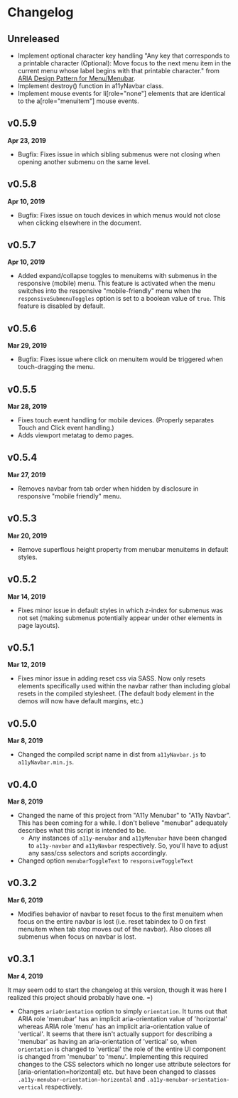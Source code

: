 # Changelog

## Unreleased

* Implement optional character key handling "Any key that corresponds to a printable character (Optional): Move focus to the next menu item in the current menu whose label begins with that printable character." from [ARIA Design Pattern for Menu/Menubar](https://www.w3.org/TR/wai-aria-practices-1.1/#menu).
* Implement destroy() function in a11yNavbar class.
* Implement mouse events for li[role="none"] elements that are identical to the a[role="menuitem"] mouse events.

## v0.5.9

**Apr 23, 2019**

* Bugfix: Fixes issue in which sibling submenus were not closing when opening another submenu on the same level.

## v0.5.8

**Apr 10, 2019**

* Bugfix: Fixes issue on touch devices in which menus would not close when clicking elsewhere in the document.

## v0.5.7

**Apr 10, 2019**

* Added expand/collapse toggles to menuitems with submenus in the responsive (mobile) menu. This feature is activated when the menu switches into the responsive "mobile-friendly" menu when the `responsiveSubmenuToggles` option is set to a boolean value of `true`. This feature is disabled by default.

## v0.5.6

**Mar 29, 2019**

* Bugfix: Fixes issue where click on menuitem would be triggered when touch-dragging the menu.

## v0.5.5

**Mar 28, 2019**

* Fixes touch event handling for mobile devices. (Properly separates Touch and Click event handling.)
* Adds viewport metatag to demo pages.

## v0.5.4

**Mar 27, 2019**

* Removes navbar from tab order when hidden by disclosure in responsive "mobile friendly" menu.

## v0.5.3

**Mar 20, 2019**

* Remove superflous height property from menubar menuitems in default styles.

## v0.5.2

**Mar 14, 2019**

* Fixes minor issue in default styles in which z-index for submenus was not set (making submenus potentially appear under other elements in page layouts).

## v0.5.1

**Mar 12, 2019**

* Fixes minor issue in adding reset css via SASS. Now only resets elements specifically used within the navbar rather than including global resets in the compiled stylesheet. (The default body element in the demos will now have default margins, etc.)

## v0.5.0

**Mar 8, 2019**

* Changed the compiled script name in dist from `a11yNavbar.js` to `a11yNavbar.min.js`.

## v0.4.0

**Mar 8, 2019**

* Changed the name of this project from "A11y Menubar" to "A11y Navbar". This has been coming for a while. I don't believe "menubar" adequately describes what this script is intended to be.
    - Any instances of `a11y-menubar` and `a11yMenubar` have been changed to `a11y-navbar` and `a11yNavbar` respectively. So, you'll have to adjust any sass/css selectors and scripts accordingly.
* Changed option `menubarToggleText` to `responsiveToggleText`

## v0.3.2

**Mar 6, 2019**

* Modifies behavior of navbar to reset focus to the first menuitem when focus on the entire navbar is lost (i.e. reset tabindex to 0 on first menuitem when tab stop moves out of the navbar). Also closes all submenus when focus on navbar is lost.

## v0.3.1

**Mar 4, 2019**

It may seem odd to start the changelog at this version, though it was here I realized this project should probably have one. =)

* Changes `ariaOrientation` option to simply `orientation`. It turns out that ARIA role 'menubar' has an implicit aria-orientation value of 'horizontal' whereas ARIA role 'menu' has an implicit aria-orientation value of 'vertical'. It seems that there isn't actually support for describing a 'menubar' as having an aria-orientation of 'vertical' so, when `orientation` is changed to 'vertical' the role of the entire UI component is changed from 'menubar' to 'menu'. Implementing this required changes to the CSS selectors which no longer use attribute selectors for [aria-orientation=horizontal] etc. but have been changed to classes `.a11y-menubar-orientation-horizontal` and `.a11y-menubar-orientation-vertical` respectively.

